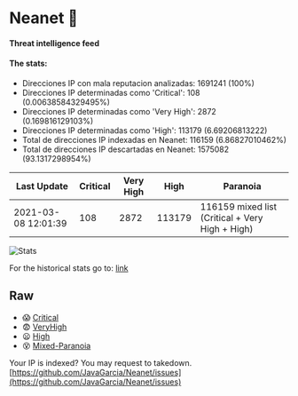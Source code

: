 # Neanet :hocho:
#### Threat intelligence feed
#### The stats:

- Direcciones IP con mala reputacion analizadas: 1691241 (100%)
- Direcciones IP determinadas como 'Critical':  108 (0.00638584329495%)
- Direcciones IP determinadas como 'Very High':  2872 (0.169816129103%)
- Direcciones IP determinadas como 'High':  113179 (6.69206813222)
- Total de direcciones IP indexadas en Neanet:  116159 (6.86827010462%)
- Total de direcciones IP descartadas en Neanet:  1575082 (93.1317298954%)

| Last Update | Critical | Very High | High | Paranoia |
| --- | --- | --- | --- | --- |
| 2021-03-08 12:01:39 | 108 | 2872 | 113179 | 116159 mixed list (Critical + Very High + High)|

![Stats](https://docs.google.com/spreadsheets/d/e/2PACX-1vSnaNMIXVabIpDJjufMlzH7poXnshF3mgd8Is1g9ytUEzVsP5my4Trn8f-xkoLLQ38xpL3HtmUexLo6/pubchart?oid=501124687&format=image)

For the historical stats go to: [link](/stats.csv)
## Raw
- :scream: [Critical](https://raw.githubusercontent.com/JavaGarcia/Neanet/master/blacklists/neanet_critical.txt)
- :fearful: [VeryHigh](https://raw.githubusercontent.com/JavaGarcia/Neanet/master/blacklists/neanet_veryHigh.txtt)
- :frowning: [High](https://raw.githubusercontent.com/JavaGarcia/Neanet/master/blacklists/neanet_high.txt)
- :dizzy_face: [Mixed-Paranoia](https://raw.githubusercontent.com/JavaGarcia/Neanet/master/blacklists/neanet_all.txt)


Your IP is indexed? You may request to takedown. [https://github.com/JavaGarcia/Neanet/issues](https://github.com/JavaGarcia/Neanet/issues)









































































































































































































































































































































































































































































































































































































































































































































































































































































































































































































































































































































































































































































































































































































































































































































































































































































































































































































































































































































































































































































































































































































































































































































































































































































































































































































































































































































































































































































































































































































































































































































































































































































































































































































































































































































































































































































































































































































































































































































































































































































































































































































































































































































































































































































































































































































































































































































































































































































































